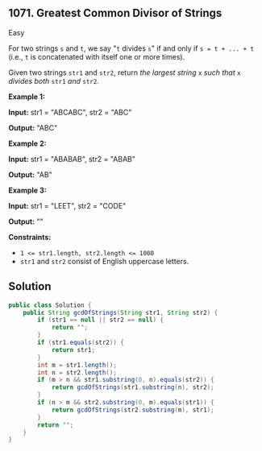 ## 1071\. Greatest Common Divisor of Strings

Easy

For two strings `s` and `t`, we say "`t` divides `s`" if and only if `s = t + ... + t` (i.e., `t` is concatenated with itself one or more times).

Given two strings `str1` and `str2`, return _the largest string_ `x` _such that_ `x` _divides both_ `str1` _and_ `str2`.

**Example 1:**

**Input:** str1 = "ABCABC", str2 = "ABC"

**Output:** "ABC"

**Example 2:**

**Input:** str1 = "ABABAB", str2 = "ABAB"

**Output:** "AB"

**Example 3:**

**Input:** str1 = "LEET", str2 = "CODE"

**Output:** ""

**Constraints:**

*   `1 <= str1.length, str2.length <= 1000`
*   `str1` and `str2` consist of English uppercase letters.

## Solution

```java
public class Solution {
    public String gcdOfStrings(String str1, String str2) {
        if (str1 == null || str2 == null) {
            return "";
        }
        if (str1.equals(str2)) {
            return str1;
        }
        int m = str1.length();
        int n = str2.length();
        if (m > n && str1.substring(0, n).equals(str2)) {
            return gcdOfStrings(str1.substring(n), str2);
        }
        if (n > m && str2.substring(0, m).equals(str1)) {
            return gcdOfStrings(str2.substring(m), str1);
        }
        return "";
    }
}
```
